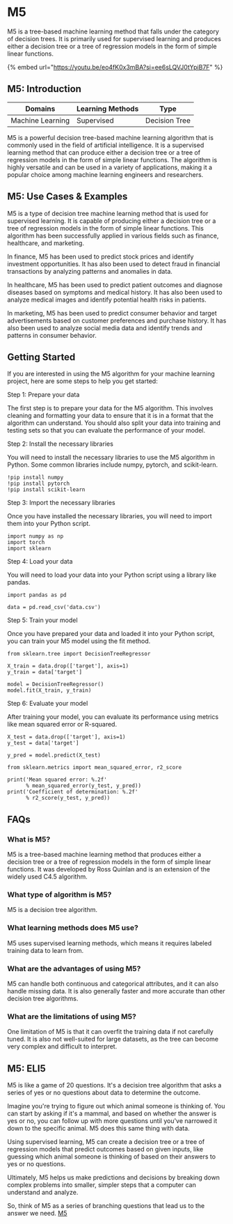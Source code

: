 # M5

M5 is a tree-based machine learning method that falls under the category of decision trees. It is primarily used for supervised learning and produces either a decision tree or a tree of regression models in the form of simple linear functions.

{% embed url="https://youtu.be/eo4fK0x3mBA?si=ee6sLQVJ0tYpiB7F" %}

## M5: Introduction

| Domains          | Learning Methods | Type          |
| ---------------- | ---------------- | ------------- |
| Machine Learning | Supervised       | Decision Tree |

M5 is a powerful decision tree-based machine learning algorithm that is commonly used in the field of artificial intelligence. It is a supervised learning method that can produce either a decision tree or a tree of regression models in the form of simple linear functions. The algorithm is highly versatile and can be used in a variety of applications, making it a popular choice among machine learning engineers and researchers.

## M5: Use Cases & Examples

M5 is a type of decision tree machine learning method that is used for supervised learning. It is capable of producing either a decision tree or a tree of regression models in the form of simple linear functions. This algorithm has been successfully applied in various fields such as finance, healthcare, and marketing.

In finance, M5 has been used to predict stock prices and identify investment opportunities. It has also been used to detect fraud in financial transactions by analyzing patterns and anomalies in data.

In healthcare, M5 has been used to predict patient outcomes and diagnose diseases based on symptoms and medical history. It has also been used to analyze medical images and identify potential health risks in patients.

In marketing, M5 has been used to predict consumer behavior and target advertisements based on customer preferences and purchase history. It has also been used to analyze social media data and identify trends and patterns in consumer behavior.

## Getting Started

If you are interested in using the M5 algorithm for your machine learning project, here are some steps to help you get started:

Step 1: Prepare your data

The first step is to prepare your data for the M5 algorithm. This involves cleaning and formatting your data to ensure that it is in a format that the algorithm can understand. You should also split your data into training and testing sets so that you can evaluate the performance of your model.

Step 2: Install the necessary libraries

You will need to install the necessary libraries to use the M5 algorithm in Python. Some common libraries include numpy, pytorch, and scikit-learn.

```
!pip install numpy
!pip install pytorch
!pip install scikit-learn
```

Step 3: Import the necessary libraries

Once you have installed the necessary libraries, you will need to import them into your Python script.

```
import numpy as np
import torch
import sklearn
```

Step 4: Load your data

You will need to load your data into your Python script using a library like pandas.

```
import pandas as pd

data = pd.read_csv('data.csv')
```

Step 5: Train your model

Once you have prepared your data and loaded it into your Python script, you can train your M5 model using the fit method.

```
from sklearn.tree import DecisionTreeRegressor

X_train = data.drop(['target'], axis=1)
y_train = data['target']

model = DecisionTreeRegressor()
model.fit(X_train, y_train)
```

Step 6: Evaluate your model

After training your model, you can evaluate its performance using metrics like mean squared error or R-squared.

```
X_test = data.drop(['target'], axis=1)
y_test = data['target']

y_pred = model.predict(X_test)

from sklearn.metrics import mean_squared_error, r2_score

print('Mean squared error: %.2f'
      % mean_squared_error(y_test, y_pred))
print('Coefficient of determination: %.2f'
      % r2_score(y_test, y_pred))
```

## FAQs

### What is M5?

M5 is a tree-based machine learning method that produces either a decision tree or a tree of regression models in the form of simple linear functions. It was developed by Ross Quinlan and is an extension of the widely used C4.5 algorithm.

### What type of algorithm is M5?

M5 is a decision tree algorithm.

### What learning methods does M5 use?

M5 uses supervised learning methods, which means it requires labeled training data to learn from.

### What are the advantages of using M5?

M5 can handle both continuous and categorical attributes, and it can also handle missing data. It is also generally faster and more accurate than other decision tree algorithms.

### What are the limitations of using M5?

One limitation of M5 is that it can overfit the training data if not carefully tuned. It is also not well-suited for large datasets, as the tree can become very complex and difficult to interpret.

## M5: ELI5

M5 is like a game of 20 questions. It's a decision tree algorithm that asks a series of yes or no questions about data to determine the outcome.

Imagine you're trying to figure out which animal someone is thinking of. You can start by asking if it's a mammal, and based on whether the answer is yes or no, you can follow up with more questions until you've narrowed it down to the specific animal. M5 does this same thing with data.

Using supervised learning, M5 can create a decision tree or a tree of regression models that predict outcomes based on given inputs, like guessing which animal someone is thinking of based on their answers to yes or no questions.

Ultimately, M5 helps us make predictions and decisions by breaking down complex problems into smaller, simpler steps that a computer can understand and analyze.

So, think of M5 as a series of branching questions that lead us to the answer we need. [M5](https://serp.ai/m5/)
